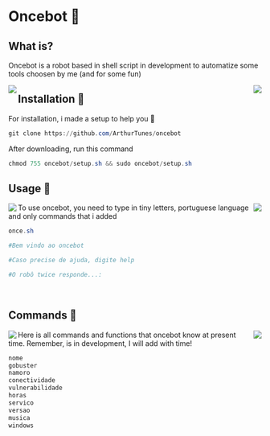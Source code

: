 # Oncebot 🍭



## What is?
Oncebot is a robot based in shell script in development to automatize some tools choosen by me (and for some fun)

<div align="center">
<img src="https://64.media.tumblr.com/391057e9162623d603368c594efaab1f/tumblr_ologyrzGmZ1vzljfio1_250.gifv" align="left">
<img src="https://64.media.tumblr.com/97ad091674305dc3ebc4c867d88d9fa7/tumblr_ologyrzGmZ1vzljfio3_250.gifv" align="right"></div>

## Installation 🦄
For installation, i made a setup to help you  🐧

 ```powershell
git clone https://github.com/ArthurTunes/oncebot
```
 
 After downloading, run this command
 
 ```powershell
chmod 755 oncebot/setup.sh && sudo oncebot/setup.sh
```

 
 ## Usage 🐯
<img src="https://64.media.tumblr.com/5128a88c03ace40927ebad73ffa36101/tumblr_ologyrzGmZ1vzljfio9_250.gifv" align="left">
<img src="https://64.media.tumblr.com/5e42b88b96d5d0731df048de44156348/tumblr_ologyrzGmZ1vzljfio8_250.gifv" align="right"></div>
 To use oncebot, you need to type in tiny letters, portuguese language and only commands that i added



```powershell
once.sh

#Bem vindo ao oncebot

#Caso precise de ajuda, digite help

#O robô twice responde...:
```

‎ ‎ ‎ ‎ ‎ ‎ 

## Commands 🐰

<img src="https://64.media.tumblr.com/042a6ff9584db4ca10028bfd567bdd92/tumblr_ologyrzGmZ1vzljfio4_250.gifv" align="left">
<img src="https://64.media.tumblr.com/dd09a317335597ae17f4d90ead191eba/tumblr_ologyrzGmZ1vzljfio5_250.gifv" align="right"></div>

Here is all commands and functions that oncebot know at present time. Remember, is in development, I will add with time!


```powershell
nome
gobuster
namoro
conectividade
vulnerabilidade
horas
servico
versao
musica
windows

```
